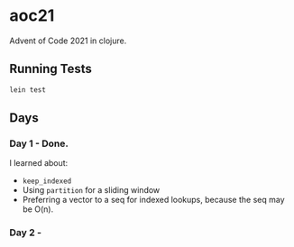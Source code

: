 # aoc21

Advent of Code 2021 in clojure.

## Running Tests

```bash
lein test
```

## Days

### Day 1 - Done. 

I learned about:
* `keep_indexed`
* Using `partition` for a sliding window
* Preferring a vector to a seq for indexed lookups, because the seq may be O(n).

### Day 2 - 
